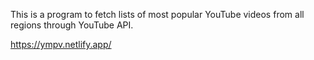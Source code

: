 This is a program to fetch lists of most popular YouTube videos from all regions through YouTube API.

https://ympv.netlify.app/
